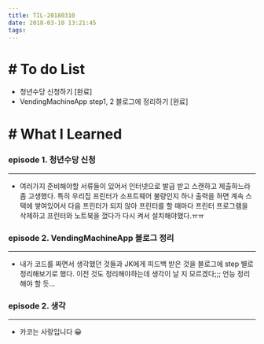 ```yaml
---
title: TIL-20180310
date: 2018-03-10 13:21:45
tags: 
---
```


# # To do List

- 청년수당 신청하기 [완료]
- VendingMachineApp step1, 2 블로그에 정리하기 [완료]


# # What I Learned

### episode 1. 청년수당 신청

---

- 여러가지 준비해야할 서류들이 있어서 인터넷으로 발급 받고 스캔하고 제출하느라 좀 고생했다. 특히 우리집 프린터가 소프트웨어 불량인지 하나 출력을 하면 계속 스택에 쌓여있어서 다음 프린터가 되지 않아 프린터를 할 때마다 프린터 프로그램을 삭제하고 프린터와 노트북을 껐다가 다시 켜서 설치해야했다.ㅠㅠ<br  />


### episode 2. VendingMachineApp 블로그 정리

---

- 내가 코드를 짜면서 생각했던 것들과 JK에게 피드백 받은 것을 블로그에 step 별로 정리해보기로 했다.
이전 것도 정리해야하는데 생각이 날 지 모르겠다;;; 언능 정리해야 할 듯...


### episode 2. 생각

---

- 카코는 사랑입니다 😀
